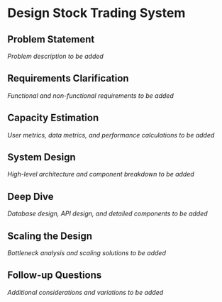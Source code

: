 # Design Stock Trading System

## Problem Statement

*Problem description to be added*

## Requirements Clarification

*Functional and non-functional requirements to be added*

## Capacity Estimation

*User metrics, data metrics, and performance calculations to be added*

## System Design

*High-level architecture and component breakdown to be added*

## Deep Dive

*Database design, API design, and detailed components to be added*

## Scaling the Design

*Bottleneck analysis and scaling solutions to be added*

## Follow-up Questions

*Additional considerations and variations to be added*
